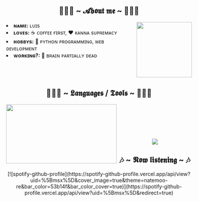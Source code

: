 <div>

<h2 align="center">🧙🏻‍♂️ ~ 𝓐𝖇𝖔𝖚𝖙 𝖒𝖊 ~ 🧙🏻‍♂️</h2>
<img src="https://i.imgur.com/NCxOohk.gif" width="150" height="150" align="right">
<li>
<b>ɴᴀᴍᴇ:</b> ʟᴜɪs</li>
<li>
<b>ʟᴏᴠᴇs:</b> ☕️ ᴄᴏғғᴇᴇ ғɪʀsᴛ, ❤️ ᴋᴀɴɴᴀ sᴜᴘʀᴇᴍᴀᴄʏ</li>
<li>
<b>ʜᴏʙʙʏs:</b> 🐍 ᴘʏᴛʜᴏɴ ᴘʀᴏɢʀᴀᴍᴍɪɴɢ, ᴡᴇʙ ᴅᴇᴠᴇʟᴏᴘᴍᴇɴᴛ</li>
<li>
<b>ᴡᴏʀᴋɪɴɢ?:</b> 🧠 ʙʀᴀɪɴ ᴘᴀʀᴛɪᴀʟʟʏ ᴅᴇᴀᴅ
</li>
</div>
<br>
<br>
<br>
<div>
<h2 align="center">🧙🏻‍♂️ ~ 𝕷𝖆𝖓𝖌𝖚𝖆𝖌𝖊𝖘 / 𝕿𝖔𝖔𝖑𝖘 ~ 🧙🏻‍♂️</h2>
<img src="https://imgur.com/pubRaXq.gif" width="300" height="160" align="left">
<br>
<p align="center">
    <a href="https://www.python.org/"><img src="https://img.shields.io/badge/Python-white?style=for-the-badge&logo=python&logoColor=azure-blue" alt=""></a>
    <a href="https://www.mongodb.com/"><img src="https://img.shields.io/badge/MongoDB-4EA94B?style=for-the-badge&logo=mongodb&logoColor=white" alt="" srcset=""></a>
    <a href="https://git-scm.com/"><img src="https://img.shields.io/badge/Git-F05032?style=for-the-badge&logo=git&logoColor=white" alt="" srcset=""></a>
    </p><p align="center">
    <a href="https://developer.mozilla.org/en-US/docs/Web/HTML"><img src="https://img.shields.io/badge/HTML5-E34F26?style=for-the-badge&logo=html5&logoColor=white" alt="" srcset=""></a>
    <a href="https://guides.github.com/features/mastering-markdown/"><img src="https://img.shields.io/badge/Markdown-000000?style=for-the-badge&logo=markdown&logoColor=white" alt="" srcset=""></a></p>
    <p align="center"> <img src="https://visitor-badge-reloaded.herokuapp.com/badge?page_id=fnixdev.fnixdev&color=55acb7&style=for-the-badge&logo=Github"> </p>
  
</div>
<div><center><h2>🎶 ~ 𝕹𝖔𝖜 𝖑𝖎𝖘𝖙𝖊𝖓𝖎𝖓𝖌 ~ 🎶</h2>
[![spotify-github-profile](https://spotify-github-profile.vercel.app/api/view?uid=%5Bmsx%5D&cover_image=true&theme=natemoo-re&bar_color=53b14f&bar_color_cover=true)](https://spotify-github-profile.vercel.app/api/view?uid=%5Bmsx%5D&redirect=true)
</center><div>
